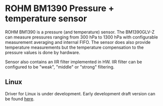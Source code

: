# ROHM BM1390 Pressure + temperature sensor

ROHM BM1390 is a pressure (and temperature) sensor.
The BM1390GLV-Z can measure pressures ranging from 300 hPa to 1300 hPa with
configurable measurement averaging and internal FIFO. The sensor does also
provide temperature measurements but the temperature compensation to the
pressure values is done by hardware.

Sensor also contains an IIR filter implemented in HW. IIR filter can be
configured to be "weak", "middle" or "strong" filtering.

## Linux

Driver for Linux is under development. Early development draft version
can be found [here](https://github.com/RohmSemiconductor/Linux-Kernel-Sensor-Drivers/releases/tag/bm1390-beta-v0.01).
